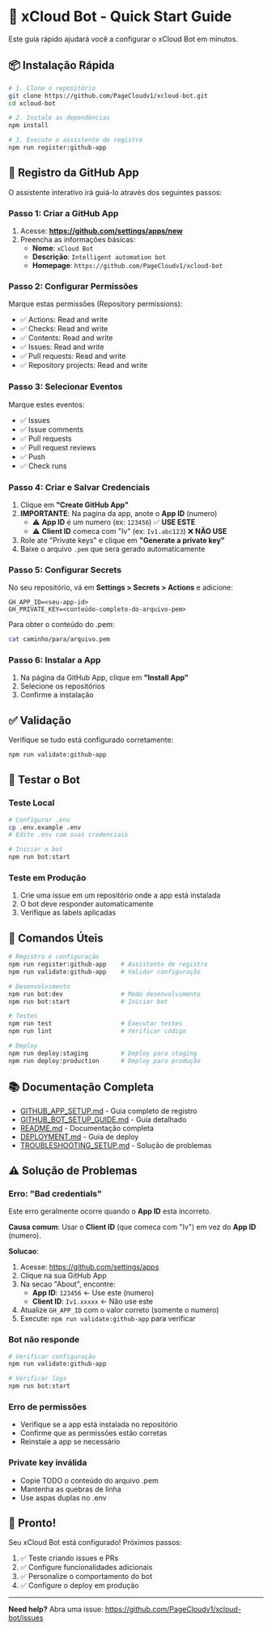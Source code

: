 # 🚀 xCloud Bot - Quick Start Guide

Este guia rápido ajudará você a configurar o xCloud Bot em minutos.

## 📦 Instalação Rápida

```bash
# 1. Clone o repositório
git clone https://github.com/PageCloudv1/xcloud-bot.git
cd xcloud-bot

# 2. Instale as dependências
npm install

# 3. Execute o assistente de registro
npm run register:github-app
```

## 🤖 Registro da GitHub App

O assistente interativo irá guiá-lo através dos seguintes passos:

### Passo 1: Criar a GitHub App

1. Acesse: **https://github.com/settings/apps/new**
2. Preencha as informações básicas:
   - **Nome**: `xCloud Bot`
   - **Descrição**: `Intelligent automation bot`
   - **Homepage**: `https://github.com/PageCloudv1/xcloud-bot`

### Passo 2: Configurar Permissões

Marque estas permissões (Repository permissions):

- ✅ Actions: Read and write
- ✅ Checks: Read and write
- ✅ Contents: Read and write
- ✅ Issues: Read and write
- ✅ Pull requests: Read and write
- ✅ Repository projects: Read and write

### Passo 3: Selecionar Eventos

Marque estes eventos:

- ✅ Issues
- ✅ Issue comments
- ✅ Pull requests
- ✅ Pull request reviews
- ✅ Push
- ✅ Check runs

### Passo 4: Criar e Salvar Credenciais

1. Clique em **"Create GitHub App"**
2. **IMPORTANTE**: Na pagina da app, anote o **App ID** (numero)
   - ⚠️ **App ID** é um numero (ex: `123456`) ✅ **USE ESTE**
   - ⚠️ **Client ID** comeca com "Iv" (ex: `Iv1.abc123`) ❌ **NÃO USE**
3. Role ate "Private keys" e clique em **"Generate a private key"**
4. Baixe o arquivo `.pem` que sera gerado automaticamente

### Passo 5: Configurar Secrets

No seu repositório, vá em **Settings > Secrets > Actions** e adicione:

```
GH_APP_ID=<seu-app-id>
GH_PRIVATE_KEY=<conteúdo-completo-do-arquivo-pem>
```

Para obter o conteúdo do .pem:

```bash
cat caminho/para/arquivo.pem
```

### Passo 6: Instalar a App

1. Na página da GitHub App, clique em **"Install App"**
2. Selecione os repositórios
3. Confirme a instalação

## ✅ Validação

Verifique se tudo está configurado corretamente:

```bash
npm run validate:github-app
```

## 🎯 Testar o Bot

### Teste Local

```bash
# Configurar .env
cp .env.example .env
# Edite .env com suas credenciais

# Iniciar o bot
npm run bot:start
```

### Teste em Produção

1. Crie uma issue em um repositório onde a app está instalada
2. O bot deve responder automaticamente
3. Verifique as labels aplicadas

## 🔧 Comandos Úteis

```bash
# Registro e configuração
npm run register:github-app    # Assistente de registro
npm run validate:github-app    # Validar configuração

# Desenvolvimento
npm run bot:dev                # Modo desenvolvimento
npm run bot:start              # Iniciar bot

# Testes
npm run test                   # Executar testes
npm run lint                   # Verificar código

# Deploy
npm run deploy:staging         # Deploy para staging
npm run deploy:production      # Deploy para produção
```

## 📚 Documentação Completa

- [GITHUB_APP_SETUP.md](./GITHUB_APP_SETUP.md) - Guia completo de registro
- [GITHUB_BOT_SETUP_GUIDE.md](./GITHUB_BOT_SETUP_GUIDE.md) - Guia detalhado
- [README.md](./README.md) - Documentação completa
- [DEPLOYMENT.md](./DEPLOYMENT.md) - Guia de deploy
- [TROUBLESHOOTING_SETUP.md](./TROUBLESHOOTING_SETUP.md) - Solução de problemas

## ⚠️ Solução de Problemas

### Erro: "Bad credentials"

Este erro geralmente ocorre quando o **App ID** esta incorreto.

**Causa comum**: Usar o **Client ID** (que comeca com "Iv") em vez do **App ID** (numero).

**Solucao**:

1. Acesse: https://github.com/settings/apps
2. Clique na sua GitHub App
3. Na secao "About", encontre:
   - **App ID**: `123456` ← Use este (numero)
   - **Client ID**: `Iv1.xxxxx` ← Não use este
4. Atualize `GH_APP_ID` com o valor correto (somente o numero)
5. Execute: `npm run validate:github-app` para verificar

### Bot não responde

```bash
# Verificar configuração
npm run validate:github-app

# Verificar logs
npm run bot:start
```

### Erro de permissões

- Verifique se a app está instalada no repositório
- Confirme que as permissões estão corretas
- Reinstale a app se necessário

### Private key inválida

- Copie TODO o conteúdo do arquivo .pem
- Mantenha as quebras de linha
- Use aspas duplas no .env

## 🎉 Pronto!

Seu xCloud Bot está configurado! Próximos passos:

1. ✅ Teste criando issues e PRs
2. ✅ Configure funcionalidades adicionais
3. ✅ Personalize o comportamento do bot
4. ✅ Configure o deploy em produção

---

**Need help?** Abra uma issue: https://github.com/PageCloudv1/xcloud-bot/issues

